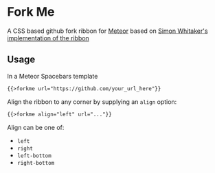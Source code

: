# Fork Me
A CSS based github fork ribbon for [Meteor](https://meteor.com) based on [Simon Whitaker's implementation of the ribbon](https://github.com/simonwhitaker/github-fork-ribbon-css)

## Usage
In a Meteor Spacebars template
``` html
{{>forkme url="https://github.com/your_url_here"}}
```

Align the ribbon to any corner by supplying an `align` option:
``` html
{{>forkme align="left" url="..."}}
```

Align can be one of:

- `left`
- `right`
- `left-bottom`
- `right-bottom`